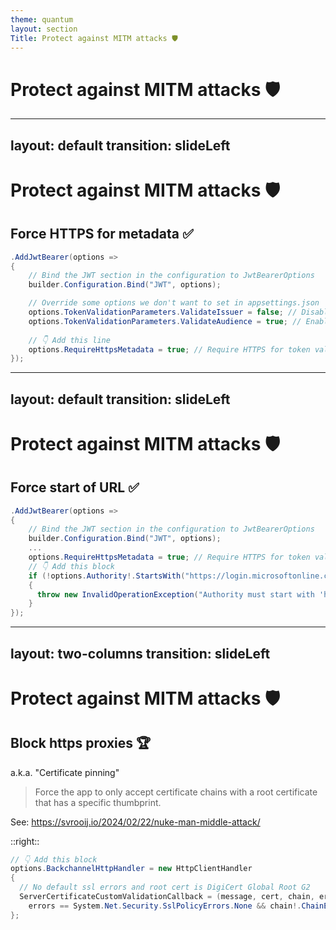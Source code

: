 ```yaml
---
theme: quantum
layout: section
Title: Protect against MITM attacks 🛡  ️
---
```


# Protect against MITM attacks 🛡️

---
layout: default
transition: slideLeft
---

# Protect against MITM attacks 🛡  

## Force HTTPS for metadata ✅

```csharp
.AddJwtBearer(options =>
{
    // Bind the JWT section in the configuration to JwtBearerOptions
    builder.Configuration.Bind("JWT", options);

    // Override some options we don't want to set in appsettings.json
    options.TokenValidationParameters.ValidateIssuer = false; // Disable issuer validation for common endpoint
    options.TokenValidationParameters.ValidateAudience = true; // Enable audience validation
    
    // 👇 Add this line
    options.RequireHttpsMetadata = true; // Require HTTPS for token validation
});
```

---
layout: default
transition: slideLeft
---

# Protect against MITM attacks 🛡  

## Force start of URL ✅

```csharp
.AddJwtBearer(options =>
{
    // Bind the JWT section in the configuration to JwtBearerOptions
    builder.Configuration.Bind("JWT", options);
    ...    
    options.RequireHttpsMetadata = true; // Require HTTPS for token validation
    // 👇 Add this block
    if (!options.Authority!.StartsWith("https://login.microsoftonline.com/", StringComparison.OrdinalIgnoreCase))
    {
      throw new InvalidOperationException("Authority must start with 'https://'");
    }
});
```

---
layout: two-columns
transition: slideLeft
---

# Protect against MITM attacks 🛡  

## Block https proxies 🏆

a.k.a. "Certificate pinning"

> Force the app to only accept certificate chains with a root certificate that has a specific thumbprint.

See: https://svrooij.io/2024/02/22/nuke-man-middle-attack/

::right::

```csharp
// 👇 Add this block
options.BackchannelHttpHandler = new HttpClientHandler
{
  // No default ssl errors and root cert is DigiCert Global Root G2
  ServerCertificateCustomValidationCallback = (message, cert, chain, errors) => 
    errors == System.Net.Security.SslPolicyErrors.None && chain!.ChainElements.Last().Certificate.Thumbprint == "A8985D3A65E5E5C4B2D7D66D40C6DD2FB19C5436"
};
```